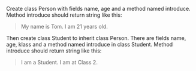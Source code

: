 Create class Person with fields name, age and a method named introduce.
Method introduce should return string like this:

>My name is Tom. I am 21 years old.

Then create class Student to inherit class Person. There are fields name,
age, klass and a method named introduce in class Student.
Method introduce should return string like this:

>I am a Student. I am at Class 2.

